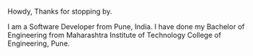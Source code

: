 Howdy, Thanks for stopping by. 

I am a Software Developer from Pune, India. I have done my Bachelor of Engineering from Maharashtra Institute of Technology College of Engineering, Pune. 
